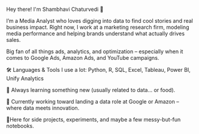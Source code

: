 Hey there! I'm Shambhavi Chaturvedi 👋

I’m a Media Analyst who loves digging into data to find cool stories and real business impact.
Right now, I work at a marketing research firm, modeling media performance and helping brands understand what actually drives sales.

Big fan of all things ads, analytics, and optimization – especially when it comes to Google Ads, Amazon Ads, and YouTube campaigns.

🛠️ Languages & Tools I use a lot: Python, R, SQL, Excel, Tableau, Power BI, Unify Analytics

🌱 Always learning something new (usually related to data... or food).

🎯 Currently working toward landing a data role at Google or Amazon – where data meets innovation.

📍Here for side projects, experiments, and maybe a few messy-but-fun notebooks.
<!---
shambhavi-codes/shambhavi-codes is a ✨ special ✨ repository because its `README.md` (this file) appears on your GitHub profile.
You can click the Preview link to take a look at your changes.
--->
